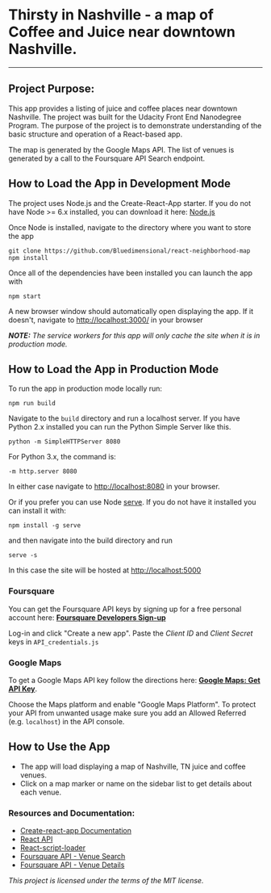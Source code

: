 # Thirsty in Nashville - a map of Coffee and Juice near downtown Nashville.

---

## Project Purpose:

This app provides a listing of juice and coffee places near downtown Nashville. The project was built for the Udacity Front End Nanodegree Program. The purpose of the project is to demonstrate understanding of the basic structure and operation of a React-based app.

The map is generated by the Google Maps API. The list of venues is generated by a call to the Foursquare API Search endpoint. 

## How to Load the App in Development Mode

The project uses Node.js and the Create-React-App starter. If you do not have Node >= 6.x installed, you can download it here: [Node.js](https://nodejs.org/en/)

Once Node is installed, navigate to the directory where you want to store the app

```
git clone https://github.com/Bluedimensional/react-neighborhood-map
npm install
```

Once all of the dependencies have been installed you can launch the app with

```
npm start
```

A new browser window should automatically open displaying the app. If it doesn't, navigate to [http://localhost:3000/](http://localhost:3000/) in your browser

**_NOTE:_** _The service workers for this app will only cache the site when it is in production mode._

## How to Load the App in Production Mode

To run the app in production mode locally run:

```
npm run build
```

Navigate to the `build` directory and run a localhost server. If you have Python 2.x installed you can run the Python Simple Server like this.

```
python -m SimpleHTTPServer 8080
```

For Python 3.x, the command is:

```
-m http.server 8080
```

In either case navigate to [http://localhost:8080](http://localhost:8080) in your browser.

Or if you prefer you can use Node [serve](https://github.com/zeit/serve). If you do not have it installed you can install it with:

```
npm install -g serve
```

and then navigate into the build directory and run

```
serve -s
```

In this case the site will be hosted at [http://localhost:5000](http://localhost:5000)

### Foursquare
You can get the Foursquare API keys by signing up for a free personal account here:  **[Foursquare Developers Sign-up](https://foursquare.com/developers/signup)**

Log-in and click "Create a new app".  Paste the *Client ID* and *Client Secret* keys in `API_credentials.js`

### Google Maps
To get a Google Maps API key follow the directions here:  **[Google Maps:
Get API Key](https://developers.google.com/maps/documentation/javascript/get-api-key)**.

Choose the Maps platform and enable "Google Maps Platform". To protect your API from unwanted usage make sure you add an Allowed Referred (e.g. `localhost`) in the API console.

## How to Use the App

- The app will load displaying a map of Nashville, TN juice and coffee venues.
- Click on a map marker or name on the sidebar list to get details about each venue.

### Resources and Documentation:

- [Create-react-app Documentation](https://github.com/facebookincubator/create-react-app)
- [React API](https://facebook.github.io/react/docs/react-api.html)
- [React-script-loader](https://www.npmjs.com/package/react-async-script-loader)
- [Foursquare API - Venue Search](https://developer.foursquare.com/docs/api/venues/search)
- [Foursquare API - Venue Details](https://developer.foursquare.com/docs/api/venues/details)

_This project is licensed under the terms of the MIT license._
